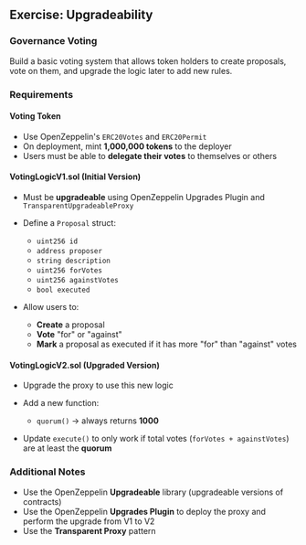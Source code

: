 ## Exercise: Upgradeability

### Governance Voting

Build a basic voting system that allows token holders to create proposals, vote on them, and upgrade the logic later to add new rules.

### Requirements

#### Voting Token

* Use OpenZeppelin's `ERC20Votes` and `ERC20Permit`
* On deployment, mint **1,000,000 tokens** to the deployer
* Users must be able to **delegate their votes** to themselves or others

#### VotingLogicV1.sol (Initial Version)

* Must be **upgradeable** using OpenZeppelin Upgrades Plugin and `TransparentUpgradeableProxy`
* Define a `Proposal` struct:

    * `uint256 id`
    * `address proposer`
    * `string description`
    * `uint256 forVotes`
    * `uint256 againstVotes`
    * `bool executed`
* Allow users to:

    * **Create** a proposal
    * **Vote** "for" or "against"
    * **Mark** a proposal as executed if it has more "for" than "against" votes

#### VotingLogicV2.sol (Upgraded Version)

* Upgrade the proxy to use this new logic
* Add a new function:

    * `quorum()` → always returns **1000**
* Update `execute()` to only work if total votes (`forVotes + againstVotes`) are at least the **quorum**

### Additional Notes

* Use the OpenZeppelin **Upgradeable** library (upgradeable versions of contracts)
* Use the OpenZeppelin **Upgrades Plugin** to deploy the proxy and perform the upgrade from V1 to V2
* Use the **Transparent Proxy** pattern
